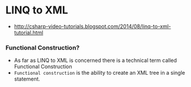 # LINQ to XML
- http://csharp-video-tutorials.blogspot.com/2014/08/linq-to-xml-tutorial.html

### Functional Construction?
- As far as LINQ to XML is concerned there is a technical term called Functional Construction
- ```Functional construction``` is the ability to create an XML tree in a single statement.
